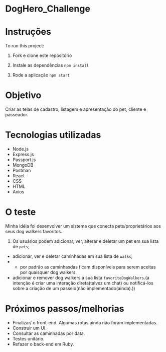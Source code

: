 # DogHero_Challenge


# Instruções
To run this project:

1. Fork e clone este repositório
2. Instale as dependências
`npm install`

3. Rode a aplicação
`npm start`

# Objetivo

Criar as telas de cadastro, listagem e apresentação do pet, cliente e passeador.

# Tecnologias utilizadas
* Node.js
* Express.js
* Passport.js
* MongoDB
* Postman
* React 
* CSS
* HTML
* Axios

# O teste

Minha idéia foi desenvolver um sistema que conecta pets/proprietários aos seus dog walkers favoritos.

1. Os usuários podem adicionar, ver, alterar e deletar um pet em sua lista de `pets`;
* adicionar, ver e deletar caminhadas em sua lista de `walks`; 
* * por padrão as caminhasdas ficam disponíveis para serem aceitas por quaisquer dog walkers.
* adicionar e remover dog walkers a sua lista `favoriteDogWalkers`.(a intenção é criar uma interação direta(talvez um chat) ou notificá-los sobre a criação de um passeio(não implementado(ainda).)) 

# Próximos passos/melhorias
* Finalizar/ o front-end. Algumas rotas ainda não foram implementadas.
* Construir um UI.
* Consultar as caminhadas por data.
* Testes unitário.
* Refazer o back-end em Ruby.

